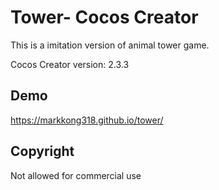 # Tower- Cocos Creator

This is a imitation version of animal tower game.

Cocos Creator version: 2.3.3


## Demo

https://markkong318.github.io/tower/

## Copyright

Not allowed for commercial use